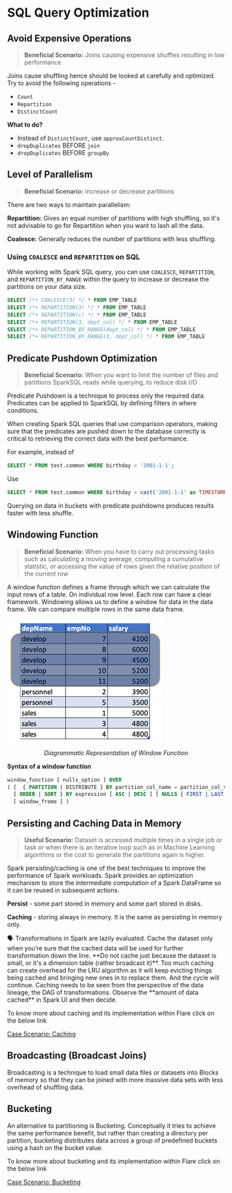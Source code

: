 # SQL Query Optimization


## Avoid Expensive Operations

> **Beneficial Scenario:** Joins causing expensive shuffles resulting in low performance
> 

Joins cause shuffling hence should be looked at carefully and optimized. Try to avoid the following operations - 

- `Count`
- `Repartition`
- `DistinctCount`

**What to do?**

- Instead of `DistinctCount`, use `approxCountDistinct`.
- `dropDuplicates` BEFORE `join`
- `dropDuplicates` BEFORE `groupBy`

## Level of Parallelism

> **Beneficial Scenario:** Increase or decrease partitions
> 

There are two ways to maintain parallelism:

**Repartition:** Gives an equal number of partitions with high shuffling, so it's not advisable to go for Repartition when you want to lash all the data.

**Coalesce:** Generally reduces the number of partitions with less shuffling.

### **Using `COALESCE` and `REPARTITION` on SQL**

While working with Spark SQL query, you can use `COALESCE`, `REPARTITION`, and `REPARTITION_BY_RANGE` within the query to increase or decrease the partitions on your data size.

```sql
SELECT /*+ COALESCE(3) */ * FROM EMP_TABLE
SELECT /*+ REPARTITION(3) */ * FROM EMP_TABLE
SELECT /*+ REPARTITION(c) */ * FROM EMP_TABLE
SELECT /*+ REPARTITION(3, dept_col) */ * FROM EMP_TABLE
SELECT /*+ REPARTITION_BY_RANGE(dept_col) */ * FROM EMP_TABLE
SELECT /*+ REPARTITION_BY_RANGE(3, dept_col) */ * FROM EMP_TABLE
```

## Predicate Pushdown Optimization

> **Beneficial Scenario:** When you want to limit the number of files and partitions SparkSQL reads while querying, to reduce disk I/O
> 

Predicate Pushdown is a technique to process only the required data. Predicates can be applied to SparkSQL by defining filters in where conditions. 

When creating Spark SQL queries that use comparison operators, making sure that the predicates are pushed down to the database correctly is critical to retrieving the correct data with the best performance.

For example, instead of 

```sql
SELECT * FROM test.common WHERE birthday < '2001-1-1';
```

Use 

```sql
SELECT * FROM test.common WHERE birthday < cast('2001-1-1' as TIMESTAMP)
```

Querying on data in buckets with predicate pushdowns produces results faster with less shuffle.

## Windowing Function

> **Beneficial Scenario:** When you have to carry out processing tasks such as calculating a moving average, computing a cumulative statistic, or accessing the value of rows given the relative position of the current row
> 

A window function defines a frame through which we can calculate the input rows of a table. On individual row level. Each row can have a clear framework. Windowing allows us to define a window for data in the data frame. We can compare multiple rows in the same data frame.

![Diagrammatic Representation of Window Function](./sql_query_optimization/untitled.png)

<center> <i> Diagrammatic Representation of Window Function</i></center>

**Syntax of a window function**

```sql
window_function [ nulls_option ] OVER
( [  { PARTITION | DISTRIBUTE } BY partition_col_name = partition_col_val ( [ , ... ] ) ]
  { ORDER | SORT } BY expression [ ASC | DESC ] [ NULLS { FIRST | LAST } ] [ , ... ]
  [ window_frame ] )
```

## Persisting and Caching Data in Memory

> **Useful Scenario:** Dataset is accessed multiple times in a single job or task or when there is an iterative loop such as in Machine Learning algorithms or the cost to generate the partitions again is higher.
> 

Spark persisting/caching is one of the best techniques to improve the performance of Spark workloads. Spark provides an optimization mechanism to store the intermediate computation of a Spark DataFrame so it can be reused in subsequent actions.

**Persist** - some part stored in memory and some part stored in disks.

**Caching** - storing always in memory. It is the same as persisting in memory only.

<aside>
🗣️ Transformations in Spark are lazily evaluated. Cache the dataset only when you’re sure that the cached data will be used for further transformation down the line. **Do not cache just because the dataset is small, or it's a dimension table (rather broadcast it)**. Too much caching can create overhead for the LRU algorithm as it will keep evicting things being cached and bringing new ones in to replace them. And the cycle will continue. 
Caching needs to be seen from the perspective of the data lineage, the DAG of transformations. Observe the **amount of data cached** in Spark UI and then decide.

</aside>

To know more about caching and its implementation within Flare click on the below link

[Case Scenario: Caching](/resources/stacks/flare/case_scenario/caching)

## Broadcasting (Broadcast Joins)

Broadcasting is a technique to load small data files or datasets into Blocks of memory so that they can be joined with more massive data sets with less overhead of shuffling data.

## Bucketing

An alternative to partitioning is Bucketing. Conceptually it tries to achieve the same performance benefit, but rather than creating a directory per partition, bucketing distributes data across a group of predefined buckets using a hash on the bucket value.

To know more about bucketing and its implementation within Flare click on the below link

[Case Scenario: Bucketing](/resources/stacks/flare/case_scenario/bucketing)